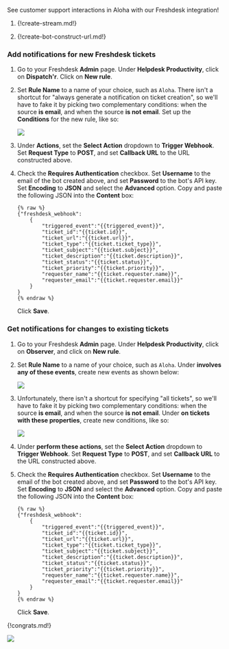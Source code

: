 See customer support interactions in Aloha with our Freshdesk
integration!

1. {!create-stream.md!}

1. {!create-bot-construct-url.md!}

### Add notifications for new Freshdesk tickets

1. Go to your Freshdesk **Admin** page. Under **Helpdesk Productivity**,
   click on **Dispatch'r**. Click on **New rule**.

1. Set **Rule Name** to a name of your choice, such as `Aloha`. There isn't a shortcut
   for "always generate a notification on ticket creation", so we'll have to
   fake it by picking two complementary conditions: when the source **is email**,
   and when the source **is not email**. Set up the **Conditions** for the
   new rule, like so:

    ![](/static/images/integrations/freshdesk/001.png)

1. Under **Actions**, set the **Select Action** dropdown to **Trigger Webhook**.
   Set **Request Type** to **POST**, and set **Callback URL** to the URL
   constructed above.

1. Check the **Requires Authentication** checkbox. Set **Username** to the email
   of the bot created above, and set **Password** to the bot's API key. Set
   **Encoding** to **JSON** and select the **Advanced** option. Copy and paste
   the following JSON into the **Content** box:

    ```
    {% raw %}
    {"freshdesk_webhook":
        {
            "triggered_event":"{{triggered_event}}",
            "ticket_id":"{{ticket.id}}",
            "ticket_url":"{{ticket.url}}",
            "ticket_type":"{{ticket.ticket_type}}",
            "ticket_subject":"{{ticket.subject}}",
            "ticket_description":"{{ticket.description}}",
            "ticket_status":"{{ticket.status}}",
            "ticket_priority":"{{ticket.priority}}",
            "requester_name":"{{ticket.requester.name}}",
            "requester_email":"{{ticket.requester.email}}"
        }
    }
    {% endraw %}
    ```

    Click **Save**.

### Get notifications for changes to existing tickets

1. Go to your Freshdesk **Admin** page. Under **Helpdesk Productivity**,
   click on **Observer**, and click on **New rule**.

1. Set **Rule Name** to a name of your choice, such as `Aloha`.
   Under **involves any of these events**, create new events as shown below:

    ![](/static/images/integrations/freshdesk/002.png)

1. Unfortunately, there isn't a shortcut for specifying "all tickets",
   so we'll have to fake it by picking two complementary conditions:
   when the source **is email**, and when the source **is not email**.
   Under **on tickets with these properties**, create new conditions,
   like so:

    ![](/static/images/integrations/freshdesk/003.png)

1. Under **perform these actions**, set the **Select Action** dropdown
   to **Trigger Webhook**. Set **Request Type** to **POST**, and set
   **Callback URL** to the URL constructed above.

1. Check the **Requires Authentication** checkbox. Set **Username** to the email
   of the bot created above, and set **Password** to the bot's API key. Set
   **Encoding** to **JSON** and select the **Advanced** option. Copy and paste
   the following JSON into the **Content** box:

    ```
    {% raw %}
    {"freshdesk_webhook":
        {
            "triggered_event":"{{triggered_event}}",
            "ticket_id":"{{ticket.id}}",
            "ticket_url":"{{ticket.url}}",
            "ticket_type":"{{ticket.ticket_type}}",
            "ticket_subject":"{{ticket.subject}}",
            "ticket_description":"{{ticket.description}}",
            "ticket_status":"{{ticket.status}}",
            "ticket_priority":"{{ticket.priority}}",
            "requester_name":"{{ticket.requester.name}}",
            "requester_email":"{{ticket.requester.email}}"
        }
    }
    {% endraw %}
    ```

    Click **Save**.

{!congrats.md!}

![](/static/images/integrations/freshdesk/004.png)
